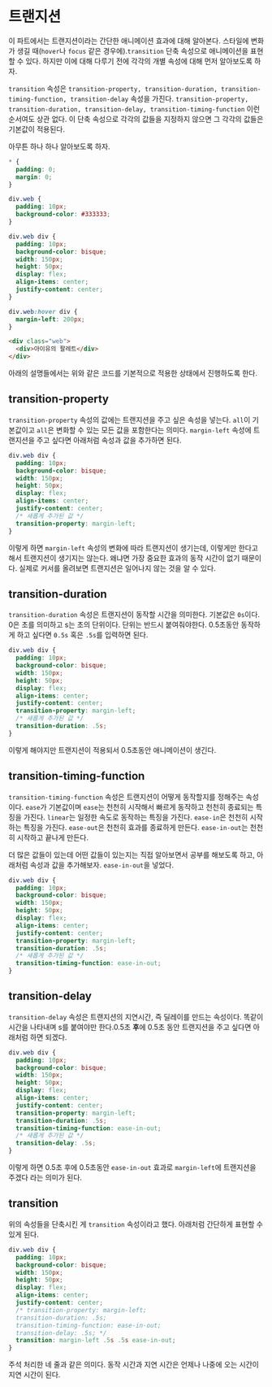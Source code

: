 # 트랜지션
이 파트에서는 트랜지션이라는 간단한 애니메이션 효과에 대해 알아본다. 스타일에 변화가 생길 때(`hover`나 `focus` 같은 경우에).`transition` 단축 속성으로 애니메이션을 표현할 수 있다. 하지만 이에 대해 다루기 전에 각각의 개별 속성에 대해 먼저 알아보도록 하자. 

`transition` 속성은 `transition-property, transition-duration, transition-timing-function, transition-delay` 속성을 가진다. `transition-property, transition-duration, transition-delay, transition-timing-function` 이런 순서여도 상관 없다. 이 단축 속성으로 각각의 값들을 지정하지 않으면 그 각각의 값들은 기본값이 적용된다.

아무튼 하나 하나 알아보도록 하자.

```css
* {
  padding: 0;
  margin: 0;
}

div.web {
  padding: 10px;
  background-color: #333333;
}

div.web div {
  padding: 10px;
  background-color: bisque;
  width: 150px;
  height: 50px;
  display: flex;
  align-items: center;
  justify-content: center;
}

div.web:hover div {
  margin-left: 200px;
}
```

```html
<div class="web">
  <div>아이유의 팔레트</div>
</div>
```

아래의 설명들에서는 위와 같은 코드를 기본적으로 적용한 상태에서 진행하도록 한다.

## transition-property
`transition-property` 속성의 값에는 트랜지션을 주고 싶은 속성을 넣는다. `all`이 기본값이고 `all`은 변화할 수 있는 모든 값을 포함한다는 의미다. `margin-left` 속성에 트랜지션을 주고 싶다면 아래처럼 속성과 값을 추가하면 된다.

```css
div.web div {
  padding: 10px;
  background-color: bisque;
  width: 150px;
  height: 50px;
  display: flex;
  align-items: center;
  justify-content: center;
  /* 새롭게 추가된 값 */
  transition-property: margin-left;
}
```

이렇게 하면 `margin-left` 속성의 변화에 따라 트랜지션이 생기는데, 이렇게만 한다고 해서 트랜지션이 생기지는 않는다. 왜냐면 가장 중요한 효과의 동작 시간이 없기 때문이다. 실제로 커서를 올려보면 트랜지션은 일어나지 않는 것을 알 수 있다.

## transition-duration
`transition-duration` 속성은 트랜지션이 동작할 시간을 의미한다. 기본값은 `0s`이다. 0은 초를 의미하고 s는 초의 단위이다. 단위는 반드시 붙여줘야한다. 0.5초동안 동작하게 하고 싶다면 `0.5s` 혹은 `.5s`를 입력하면 된다.

```css
div.web div {
  padding: 10px;
  background-color: bisque;
  width: 150px;
  height: 50px;
  display: flex;
  align-items: center;
  justify-content: center;
  transition-property: margin-left;
  /* 새롭게 추가된 값 */
  transition-duration: .5s;
}
```

이렇게 해야지만 트랜지션이 적용되서 0.5초동안 애니메이션이 생긴다.

## transition-timing-function
`transition-timing-function` 속성은 트랜지션이 어떻게 동작할지를 정해주는 속성이다. `ease`가 기본값이며 `ease`는 천천히 시작해서 빠르게 동작하고 천천히 종료되는 특징을 가진다. `linear`는 일정한 속도로 동작하는 특징을 가진다. `ease-in`은 천천히 시작하는 특징을 가진다. `ease-out`은 천천히 효과를 종료하게 만든다. `ease-in-out`는 천천히 시작하고 끝나게 만든다.

더 많은 값들이 있는데 어떤 값들이 있는지는 직접 알아보면서 공부를 해보도록 하고, 아래처럼 속성과 값을 추가해보자. `ease-in-out`을 넣었다.

```css
div.web div {
  padding: 10px;
  background-color: bisque;
  width: 150px;
  height: 50px;
  display: flex;
  align-items: center;
  justify-content: center;
  transition-property: margin-left;
  transition-duration: .5s;
  /* 새롭게 추가된 값 */
  transition-timing-function: ease-in-out;
}
```

## transition-delay
`transition-delay` 속성은 트랜지션의 지연시간, 즉 딜레이를 만드는 속성이다. 똑같이 시간을 나타내며 s를 붙여야만 한다.0.5초 **후**에 0.5초 동안 트랜지션을 주고 싶다면 아래처럼 하면 되겠다.

```css
div.web div {
  padding: 10px;
  background-color: bisque;
  width: 150px;
  height: 50px;
  display: flex;
  align-items: center;
  justify-content: center;
  transition-property: margin-left;
  transition-duration: .5s;
  transition-timing-function: ease-in-out;
  /* 새롭게 추가된 값 */
  transition-delay: .5s;
}
```

이렇게 하면 0.5초 후에 0.5초동안 `ease-in-out` 효과로 `margin-left`에 트랜지션을 주겠다 라는 의미가 된다.

## transition
위의 속성들을 단축시킨 게 `transition` 속성이라고 했다. 아래처럼 간단하게 표현할 수 있게 된다.

```css
div.web div {
  padding: 10px;
  background-color: bisque;
  width: 150px;
  height: 50px;
  display: flex;
  align-items: center;
  justify-content: center;
  /* transition-property: margin-left;
  transition-duration: .5s;
  transition-timing-function: ease-in-out;
  transition-delay: .5s; */
  transition: margin-left .5s .5s ease-in-out;
}
```

주석 처리한 네 줄과 같은 의미다. 동작 시간과 지연 시간은 언제나 나중에 오는 시간이 지연 시간이 된다.